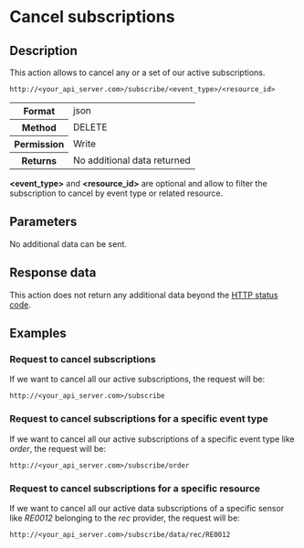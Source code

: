 Cancel subscriptions
====================

## Description

This action allows to cancel any or a set of our active subscriptions.

```
http://<your_api_server.com>/subscribe/<event_type>/<resource_id>
```

<table>
	<tbody>
		<tr>
			<th>Format</th>
			<td>json</td>
		</tr>
		<tr>
			<th>Method</th>
			<td>DELETE</td>
		</tr>
		<tr>
			<th>Permission</th>
			<td>Write</td>
		</tr>
		<tr>
			<th>Returns</th>
			<td>No additional data returned</td>
		</tr>
	</tbody>
</table>

**<event_type>** and **<resource_id>** are optional and allow to filter the subscription to cancel by event type or related resource.

## Parameters

No additional data can be sent.

## Response data

This action does not return any additional data beyond the [HTTP status code](../../general_model#reply).

## Examples

### Request to cancel subscriptions

If we want to cancel all our active subscriptions, the request will be:

```
http://<your_api_server.com>/subscribe
```

### Request to cancel subscriptions for a specific event type

If we want to cancel all our active subscriptions of a specific event type like <em>order</em>, the request will be:

```
http://<your_api_server.com>/subscribe/order
```

### Request to cancel subscriptions for a specific resource

If we want to cancel all our active data subscriptions of a specific sensor like <em>RE0012</em> belonging to the <em>rec</em> provider, the request will be:

```
http://<your_api_server.com>/subscribe/data/rec/RE0012
```
